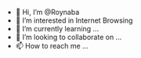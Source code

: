 - 👋 Hi, I’m @Roynaba
- 👀 I’m interested in Internet Browsing
- 🌱 I’m currently learning ...
- 💞️ I’m looking to collaborate on ...
- 📫 How to reach me ...

<!---
Roynaba/Roynaba is a ✨ special ✨ repository because its `README.md` (this file) appears on your GitHub profile.
You can click the Preview link to take a look at your changes.
--->
